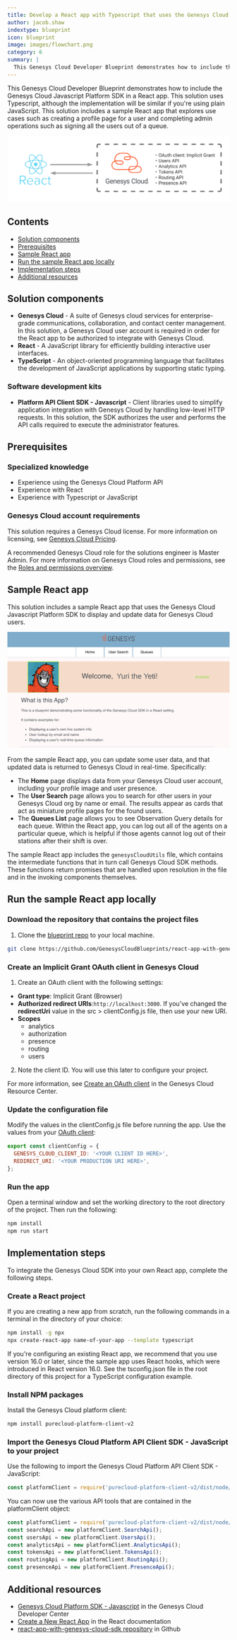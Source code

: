 ```yaml
---
title: Develop a React app with Typescript that uses the Genesys Cloud Platform SDK
author: jacob.shaw
indextype: blueprint
icon: blueprint
image: images/flowchart.png
category: 6
summary: |
  This Genesys Cloud Developer Blueprint demonstrates how to include the Genesys Cloud Javascript Platform SDK in a React app. This solution uses Typescript, although the implementation will be similar if you're using plain JavaScript. This solution includes a sample React app that explores use cases such as creating a profile page for a user and completing admin operations such as signing all the users out of a queue.
---
```


This Genesys Cloud Developer Blueprint demonstrates how to include the Genesys Cloud Javascript Platform SDK in a React app. This solution uses Typescript, although the implementation will be similar if you're using plain JavaScript. This solution includes a sample React app that explores use cases such as creating a profile page for a user and completing admin operations such as signing all the users out of a queue.

![React App flowchart](images/flowchart.png "React app flowchart")

## Contents

* [Solution components](#solution-components "Goes to the Solutions components section")
* [Prerequisites](#prerequisites "Goes to the Prerequisites section")
* [Sample React app](#sample-react-app "Goes to the Sample React app section")
* [Run the sample React app locally](#run-the-sample-react-app-locally "Goes to the Run the sample React app locally section")
* [Implementation steps](#implementation-steps "Goes to the Implementation steps section")
* [Additional resources](#additional-resources "Goes to the Additional resources section")

## Solution components

* **Genesys Cloud** - A suite of Genesys cloud services for enterprise-grade communications, collaboration, and contact center management. In this solution, a Genesys Cloud user account is required in order for the React app to be authorized to integrate with Genesys Cloud.
* **React** - A JavaScript library for efficiently building interactive user interfaces.  
* **TypeScript** - An object-oriented programming language that facilitates the development of JavaScript applications by supporting static typing.  

### Software development kits

* **Platform API Client SDK - Javascript** - Client libraries used to simplify application integration with Genesys Cloud by handling low-level HTTP requests. In this solution, the SDK authorizes the user and performs the API calls required to execute the administrator features.

## Prerequisites

### Specialized knowledge

* Experience using the Genesys Cloud Platform API
* Experience with React
* Experience with Typescript or JavaScript  

### Genesys Cloud account requirements

This solution requires a Genesys Cloud license. For more information on licensing, see [Genesys Cloud Pricing](https://www.genesys.com/pricing "Opens the pricing article").

A recommended Genesys Cloud role for the solutions engineer is Master Admin. For more information on Genesys Cloud roles and permissions, see the [Roles and permissions overview](https://help.mypurecloud.com/?p=24360 "Opens the Roles and permissions overview article").

## Sample React app

This solution includes a sample React app that uses the Genesys Cloud Javascript Platform SDK to display and update data for Genesys Cloud users.

![Sample React app homepage](images/sampleapp.png "Home page for the sample React app")

From the sample React app, you can update some user data, and that updated data is returned to Genesys Cloud in real-time. Specifically:

* The **Home** page displays data from your Genesys Cloud user account, including your profile image and user presence.
* The **User Search** page allows you to search for other users in your Genesys Cloud org by name or email. The results appear as cards that act as miniature profile pages for the found users.
* The **Queues List** page allows you to see Observation Query details for each queue. Within the React app, you can log out all of the agents on a particular queue, which is helpful if those agents cannot log out of their stations after their shift is over.

The sample React app includes the `genesysCloudUtils` file, which contains the intermediate functions that in turn call Genesys Cloud SDK methods. These functions return promises that are handled upon resolution in the file and in the invoking components themselves.

## Run the sample React app locally

### Download the repository that contains the project files
1. Clone the [blueprint repo](https://github.com/GenesysCloudBlueprints/react-app-with-genesys-cloud-sdk) to your local machine.

  ```bash
  git clone https://github.com/GenesysCloudBlueprints/react-app-with-genesys-cloud-sdk.git
  ```
### Create an Implicit Grant OAuth client in Genesys Cloud

1. Create an OAuth client with the following settings:
  * **Grant type**: Implicit Grant (Browser)
  * **Authorized redirect URIs**:`http://localhost:3000`. If you've changed the **redirectUri** value in the src > clientConfig.js file, then use your new URI.
  * **Scopes**
    * analytics
    * authorization
    * presence
    * routing
    * users
2. Note the client ID. You will use this later to configure your project.  

For more information, see [Create an OAuth client](https://help.mypurecloud.com/?p=188023 "Goes to the Create an OAuth client article") in the Genesys Cloud Resource Center.

### Update the configuration file

Modify the values in the clientConfig.js file before running the app. Use the values from your [OAuth client](#create-an-implicit-grant-oauth-client-in-genesys-cloud "Goes to the Create an Implicit Grant OAuth client in Genesys Cloud section"):

```javascript
export const clientConfig = {
  GENESYS_CLOUD_CLIENT_ID: '<YOUR CLIENT ID HERE>',
  REDIRECT_URI: '<YOUR PRODUCTION URI HERE>',
};
```

### Run the app

Open a terminal window and set the working directory to the root directory of the project. Then run the following:

```bash
npm install
npm run start
```
## Implementation steps

To integrate the Genesys Cloud SDK into your own React app, complete the following steps.

### Create a React project

If you are creating a new app from scratch, run the following commands in a terminal in the directory of your choice:

```bash
npm install -g npx
npx create-react-app name-of-your-app --template typescript
```

If you're configuring an existing React app, we recommend that you use version 16.0 or later, since the sample app uses React hooks, which were introduced in React version 16.0.
See the tsconfig.json file in the root directory of this project for a TypeScript configuration example.

### Install NPM packages

Install the Genesys Cloud platform client:

```bash
npm install purecloud-platform-client-v2
```

### Import the Genesys Cloud Platform API Client SDK - JavaScript to your project

Use the following to import the Genesys Cloud Platform API Client SDK - JavaScript:

```javascript
const platformClient = require('purecloud-platform-client-v2/dist/node/purecloud-platform-client-v2.js');
  ```
You can now use the various API tools that are contained in the platformClient object:

```javascript
const platformClient = require('purecloud-platform-client-v2/dist/node/purecloud-platform-client-v2.js');
const searchApi = new platformClient.SearchApi();
const usersApi = new platformClient.UsersApi();
const analyticsApi = new platformClient.AnalyticsApi();
const tokensApi = new platformClient.TokensApi();
const routingApi = new platformClient.RoutingApi();
const presenceApi = new platformClient.PresenceApi();
```

## Additional resources

* [Genesys Cloud Platform SDK - Javascript](/api/rest/client-libraries/javascript/ "Goes to the Platform API Client SDK - JavaScript page") in the Genesys Cloud Developer Center
* [Create a New React App](https://reactjs.org/docs/create-a-new-react-app.html "Goes to the Create a New React App page") in the React documentation
* [react-app-with-genesys-cloud-sdk repository](https://github.com/GenesysCloudBlueprints/react-app-with-genesys-cloud-sdk) in Github
